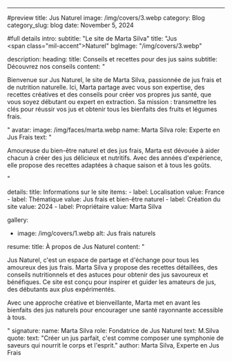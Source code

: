 ---
#preview
title: Jus Naturel
image: /img/covers/3.webp
category: Blog
category_slug: blog
date: November 5, 2024

#full details
intro:
  subtitle: "Le site de Marta Silva"
  title: "Jus <br/><span class=\"mil-accent\">Naturel</span>"
  bgImage: "/img/covers/3.webp"

description:
  heading:
    title: Conseils et recettes pour des <span class="mil-marker">jus sains</span>
    subtitle: Découvrez nos conseils
  content: "
    <p>Bienvenue sur Jus Naturel, le site de Marta Silva, passionnée de jus frais et de nutrition naturelle. Ici, Marta partage avec vous son expertise, des recettes créatives et des conseils pour créer vos propres jus santé, que vous soyez débutant ou expert en extraction. Sa mission : transmettre les clés pour réussir vos jus et obtenir tous les bienfaits des fruits et légumes frais.</p>
  "
  avatar:
    image: /img/faces/marta.webp
    name: Marta Silva
    role: Experte en Jus Frais
    text: "
      <p>Amoureuse du bien-être naturel et des jus frais, Marta est dévouée à aider chacun à créer des jus délicieux et nutritifs. Avec des années d'expérience, elle propose des recettes adaptées à chaque saison et à tous les goûts.</p>
    "

details:
  title: Informations sur le site
  items:
    - label: Localisation
      value: France
    - label: Thématique
      value: Jus frais et bien-être naturel
    - label: Création du site
      value: 2024
    - label: Propriétaire
      value: Marta Silva

gallery:
  - image: /img/covers/1.webp
    alt: Jus frais naturels

resume:
  title: À propos de Jus Naturel
  content: "
    <p>Jus Naturel, c'est un espace de partage et d'échange pour tous les amoureux des jus frais. Marta Silva y propose des recettes détaillées, des conseils nutritionnels et des astuces pour obtenir des jus savoureux et bénéfiques. Ce site est conçu pour inspirer et guider les amateurs de jus, des débutants aux plus expérimentés.</p>
    <p>Avec une approche créative et bienveillante, Marta met en avant les bienfaits des jus naturels pour encourager une santé rayonnante accessible à tous.</p>
  "
  signature:
    name: Marta Silva
    role: Fondatrice de Jus Naturel
    text: M.Silva
  quote:
    text: "Créer un jus parfait, c'est comme composer une symphonie de saveurs qui nourrit le corps et l'esprit."
    author: Marta Silva, Experte en Jus Frais